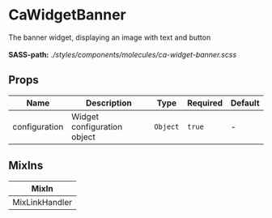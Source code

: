# CaWidgetBanner

The banner widget, displaying an image with text and button<br><br> **SASS-path:** _./styles/components/molecules/ca-widget-banner.scss_

## Props

<!-- @vuese:CaWidgetBanner:props:start -->
|Name|Description|Type|Required|Default|
|---|---|---|---|---|
|configuration|Widget configuration object|`Object`|`true`|-|

<!-- @vuese:CaWidgetBanner:props:end -->


## MixIns

<!-- @vuese:CaWidgetBanner:mixIns:start -->
|MixIn|
|---|
|MixLinkHandler|

<!-- @vuese:CaWidgetBanner:mixIns:end -->


